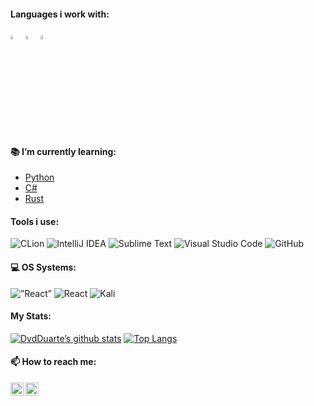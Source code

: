 <!-- ### Hi there 👋 -->


#### Languages i work with:
[<img src="https://user-images.githubusercontent.com/62104686/142400954-7afaf2dd-8895-4635-9891-064742925ff0.png" width=4% height=4% alt="haskell-icon">](https://www.haskell.org/documentation/) [<img src="https://user-images.githubusercontent.com/62104686/142401436-ef904c55-7d35-4d15-a5fc-6cb57cd5bfc7.png" width=4% height=4% alt="c-icon">](https://devdocs.io/c/) [<img src="https://user-images.githubusercontent.com/62104686/142401190-df78b2c6-2bfc-4ead-96bc-bd09951071fb.png"  width=4% height=4% alt="java-icon">](https://docs.oracle.com/en/java/javase/17/docs/api/index.html)

#### 📚 I’m currently learning:
- [Python](https://docs.python.org/3/)
- [C#](https://docs.microsoft.com/en-us/dotnet/csharp/)
- [Rust](https://www.rust-lang.org/learn)


#### Tools i use:
![CLion](https://img.shields.io/badge/CLion-black?style=for-the-badge&logo=clion&logoColor=white)
![IntelliJ IDEA](https://img.shields.io/badge/IntelliJIDEA-000000.svg?style=for-the-badge&logo=intellij-idea&logoColor=white)
![Sublime Text](https://img.shields.io/badge/sublime_text-%23575757.svg?style=for-the-badge&logo=sublime-text&logoColor=important)
![Visual Studio Code](https://img.shields.io/badge/Visual%20Studio%20Code-0078d7.svg?style=for-the-badge&logo=visual-studio-code&logoColor=white)
![GitHub](https://img.shields.io/badge/github-%23121011.svg?style=for-the-badge&logo=github&logoColor=white)

#### 💻 OS Systems:
<img alt=”React” src="https://img.shields.io/badge/Windows-0078D6?style=for-the-badge&logo=windows&logoColor=white"/> <img alt="React" src="https://img.shields.io/badge/Ubuntu-E95420?style=for-the-badge&logo=ubuntu&logoColor=white"/> ![Kali](https://img.shields.io/badge/Kali-268BEE?style=for-the-badge&logo=kalilinux&logoColor=white)

#### My Stats:
[![DvdDuarte’s github stats](https://github-readme-stats.vercel.app/api?username=DvdDuarte)](https://github.com/DvdDuarte)
[![Top Langs](https://github-readme-stats.vercel.app/api/top-langs/?username=DvdDuarte&layout=compact)](https://github.com/DvdDuarte)

#### 📫 How to reach me:
<a href="https://www.instagram.com/_dvd_duarte_/"><img align="left" src="https://raw.githubusercontent.com/yushi1007/yushi1007/main/images/instagram.svg" alt="Yu Shi | Instagram" width="21px"/></a>
<a href="https://www.linkedin.com/in/dvdduarte/"><img align="left" src="https://raw.githubusercontent.com/yushi1007/yushi1007/main/images/linkedin.svg" alt="Yu Shi | LinkedIn" width="21px"/></a>

<!--
![Steam](https://img.shields.io/badge/steam-%23000000.svg?style=for-the-badge&logo=steam&logoColor=white)(https://steamcommunity.com/id/sleimantuts)
![Epic Games](https://img.shields.io/badge/epicgames-%23313131.svg?style=for-the-badge&logo=epicgames&logoColor=white)
![Ubisoft](https://img.shields.io/badge/Ubisoft-%23F5F5F5.svg?style=for-the-badge&logo=Ubisoft&logoColor=black)
-->

<!--
**DvdDuarte/DvdDuarte** is a ✨ _special_ ✨ repository because its `README.md` (this file) appears on your GitHub profile.

Here are some ideas to get you started:

- 🔭 I’m currently working on ...
- 🌱 I’m currently learning ...
- 👯 I’m looking to collaborate on ...
- 🤔 I’m looking for help with ...
- 💬 Ask me about ...
- 📫 How to reach me: ...
- 😄 Pronouns: ...
- ⚡ Fun fact: ...
-->

